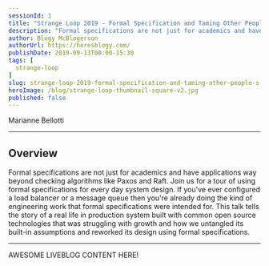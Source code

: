 ```yaml
---
sessionId: 1
title: "Strange Loop 2019 - Formal Specification and Taming Other People's Tech"
description: "Formal specifications are not just for academics and have applications way beyond checking algorithms like Paxos and Raft. Join us for a tour of using formal specifications for every day system design. If you've ever configured a load balancer or a message queue then you're already doing the kind of engineering work that formal specifications were intended for. This talk tells the story of a real life in production system built with common open source technologies that was struggling with growth and how we untangled its built-in assumptions and reworked its design using formal specifications."
author: Blogy McBlogerson
authorUrl: https://heresblogy.com/
publishDate: 2019-09-13T00:00-15:30
tags: [
  strange-loop
]
slug: strange-loop-2019-formal-specification-and-taming-other-people-s-tech
heroImage: /blog/strange-loop-thumbnail-square-v2.jpg
published: false
---
```


<div class="container p-0 liveblog-presenters">
  <div class="row m-0">
      <p class=" mr-12 m-0">
        <span class="liveblog-presenters__name">Marianne Bellotti</span>
        <a href="https://twitter.com/bellmar" target="_blank" title="Twitter"><i class="fa fa-twitter pr-2"></i></a>
        <a href="https://github.com/mbellotti" target="_blank" title="GitHub"><i class="fa fa-github pr-2"></i></a>
        <a href="https://medium.com/@bellmar" target="_blank" title="Speaker's site"><i class="fa fa-globe pr-2"></i></a>
      </p>
  </div>
</div>

---

## Overview

Formal specifications are not just for academics and have applications way beyond checking algorithms like Paxos and Raft. Join us for a tour of using formal specifications for every day system design. If you've ever configured a load balancer or a message queue then you're already doing the kind of engineering work that formal specifications were intended for. This talk tells the story of a real life in production system built with common open source technologies that was struggling with growth and how we untangled its built-in assumptions and reworked its design using formal specifications.

---

AWESOME LIVEBLOG CONTENT HERE!

<!-- Note on images
  Images (e.g. my_image.jpg) should be put in the `website/static/blog/strange-loop-2019` directory, with the path to the image in your post being `/blog/strange-loop-2019/my_image.jpg`. If you'd rather host the images somewhere else for ease of use, that's fine too.

  Please also try to keep your images to a reasonable size by:
    - Using JPEG compression, unless image is mostly solid color 
    - JPEG compression set between 60%-80%
    - Resizing the image to be no wider then 750px
    - If PNG, use a tool like ImageOptim (https://imageoptim.com/mac) to optimize the file size

  I suggest re-sizing and compressing all the images in one batch as a last step.
-->  
